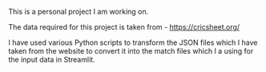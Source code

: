 This is a personal project I am working on.

The data required for this project is taken from - https://cricsheet.org/

I have used various Python scripts to transform the JSON files which I have taken from the website to convert it into the match files which I a using for the input data in Streamlit.
